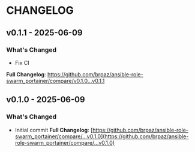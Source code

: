 # CHANGELOG

## v0.1.1 - 2025-06-09

### What's Changed

- Fix CI

**Full Changelog**: https://github.com/brpaz/ansible-role-swarm_portainer/compare/v0.1.0...v0.1.1

## v0.1.0 - 2025-06-09

### What's Changed

* Initial commit
  **Full Changelog**: [https://github.com/brpaz/ansible-role-swarm_portainer/compare/...v0.1.0](https://github.com/brpaz/ansible-role-swarm_portainer/compare/...v0.1.0)
